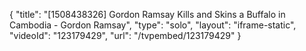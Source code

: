 {
    "title": "[1508438326] Gordon Ramsay Kills and Skins a Buffalo in Cambodia - Gordon Ramsay",
    "type": "solo",
    "layout": "iframe-static",
    "videoId": "123179429",
    "url": "\/tvpembed\/123179429"
}